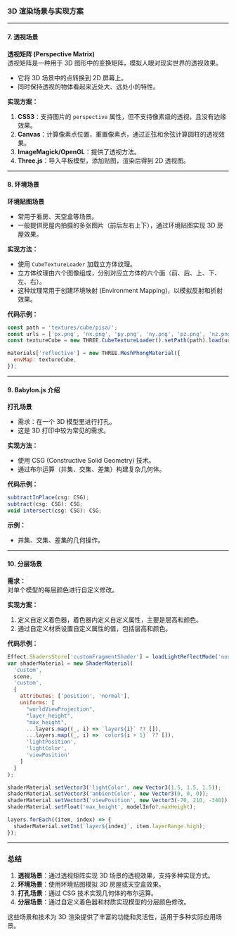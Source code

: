 ### **3D 渲染场景与实现方案**

---

#### **7. 透视场景**

**透视矩阵 (Perspective Matrix)**  
透视矩阵是一种用于 3D 图形中的变换矩阵，模拟人眼对现实世界的透视效果。  
- 它将 3D 场景中的点转换到 2D 屏幕上。
- 同时保持透视的物体看起来近处大、远处小的特性。

**实现方案：**
1. **CSS3**：支持图片的 `perspective` 属性，但不支持像素级的透视，且没有边缘效果。
2. **Canvas**：计算像素点位置，重置像素点，通过正弦和余弦计算圆柱的透视效果。
3. **ImageMagick/OpenGL**：提供了透视方法。
4. **Three.js**：导入平板模型，添加贴图，渲染后得到 2D 透视图。

---

#### **8. 环境场景**

**环境贴图场景**  
- 常用于看房、天空盒等场景。
- 一般提供房屋内拍摄的多张图片（前后左右上下），通过环境贴图实现 3D 房屋效果。

**实现方法：**
- 使用 `CubeTextureLoader` 加载立方体纹理。
- 立方体纹理由六个图像组成，分别对应立方体的六个面（前、后、上、下、左、右）。
- 这种纹理常用于创建环境映射 (Environment Mapping)，以模拟反射和折射效果。

**代码示例：**
```javascript
const path = 'textures/cube/pisa/';
const urls = ['px.png', 'nx.png', 'py.png', 'ny.png', 'pz.png', 'nz.png'];
const textureCube = new THREE.CubeTextureLoader().setPath(path).load(urls);

materials['reflective'] = new THREE.MeshPhongMaterial({
  envMap: textureCube,
});
```

---

#### **9. Babylon.js 介绍**

**打孔场景**  
- 需求：在一个 3D 模型里进行打孔。
- 这是 3D 打印中较为常见的需求。

**实现方法：**
- 使用 CSG (Constructive Solid Geometry) 技术。
- 通过布尔运算（并集、交集、差集）构建复杂几何体。

**代码示例：**
```javascript
subtractInPlace(csg: CSG);
subtract(csg: CSG): CSG;
void intersect(csg: CSG): CSG;
```

**示例：**
- 并集、交集、差集的几何操作。

---

#### **10. 分层场景**

**需求：**  
对单个模型的每层颜色进行自定义修改。

**实现方案：**
1. 定义自定义着色器，着色器内定义自定义属性，主要是层高和颜色。
2. 通过自定义材质设置自定义属性的值，包括层高和颜色。

**代码示例：**
```javascript
Effect.ShadersStore['customFragmentShader'] = loadLightReflectMode('norm');
var shaderMaterial = new ShaderMaterial(
  'custom',
  scene,
  'custom',
  {
    attributes: ['position', 'normal'],
    uniforms: [
      "worldViewProjection",
      "layer_height",
      "max_height",
      ...layers.map((_, i) => `layer${i}` ?? []),
      ...layers.map((_, i) => `color${i + 1}` ?? []),
      'lightPosition',
      'lightColor',
      'viewPosition'
    ]
  }
);

shaderMaterial.setVector3('lightColor', new Vector3(1.5, 1.5, 1.5));
shaderMaterial.setVector3('ambientColor', new Vector3(0, 0, 0));
shaderMaterial.setVector3('viewPosition', new Vector3(-70, 210, -340));
shaderMaterial.setFloat('max_height', modelInfo?.maxHeight);

layers.forEach((item, index) => {
  shaderMaterial.setInt(`layer${index}`, item.layerRange.high);
});
```

---

### **总结**

1. **透视场景**：通过透视矩阵实现 3D 场景的透视效果，支持多种实现方式。
2. **环境场景**：使用环境贴图模拟 3D 房屋或天空盒效果。
3. **打孔场景**：通过 CSG 技术实现几何体的布尔运算。
4. **分层场景**：通过自定义着色器和材质实现模型的分层颜色修改。

这些场景和技术为 3D 渲染提供了丰富的功能和灵活性，适用于多种实际应用场景。
